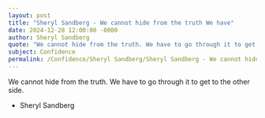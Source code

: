 ```yaml
---
layout: post
title: "Sheryl Sandberg - We cannot hide from the truth We have"
date: 2024-12-28 12:00:00 -0000
author: Sheryl Sandberg
quote: "We cannot hide from the truth. We have to go through it to get to the other side."
subject: Confidence
permalink: /Confidence/Sheryl Sandberg/Sheryl Sandberg - We cannot hide from the truth We have
---
```


We cannot hide from the truth. We have to go through it to get to the other side.

- Sheryl Sandberg
